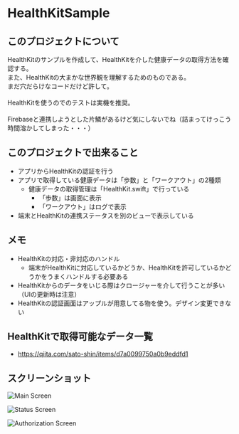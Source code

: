 # HealthKitSample

## このプロジェクトについて

HealthKitのサンプルを作成して、HealthKitを介した健康データの取得方法を確認する。<br>
また、HealthKitの大まかな世界観を理解するためのものである。<br>
まだ穴だらけなコードだけど許して。<br><br>
HealthKitを使うのでのテストは実機を推奨。<br><br>
Firebaseと連携しようとした片鱗があるけど気にしないでね（詰まってけっこう時間溶かしてしまった・・・）

## このプロジェクトで出来ること

- アプリからHealthKitの認証を行う
- アプリで取得している健康データは「歩数」と「ワークアウト」の2種類
    - 健康データの取得管理は「HealthKit.swift」で行っている
        - 「歩数」は画面に表示
        - 「ワークアウト」はログで表示
- 端末とHealthKitの連携ステータスを別のビューで表示している 

## メモ

- HealthKitの対応・非対応のハンドル
    - 端末がHealthKitに対応しているかどうか、HealthKitを許可しているかどうかをうまくハンドルする必要ある
- HealthKitからのデータをいじる際はクロージャーを介して行うことが多い（UIの更新時は注意）
- HealthKitの認証画面はアップルが用意してる物を使う。デザイン変更できない

## HealthKitで取得可能なデータ一覧

- https://qiita.com/sato-shin/items/d7a0099750a0b9eddfd1

## スクリーンショット 

![Main Screen](https://github.com/seiyamaeda/garage/blob/master/screenshots/IMG_1422.jpg "Main Screen")

![Status Screen](https://github.com/seiyamaeda/garage/blob/master/screenshots/IMG_1423.jpg "Status Screen")

![Authorization Screen](https://github.com/seiyamaeda/garage/blob/master/screenshots/Simulator%20Screen%20Shot%20-%20iPhone%208%20-%202019-12-19%20at%2015.45.50.png "Authorization Screen")
